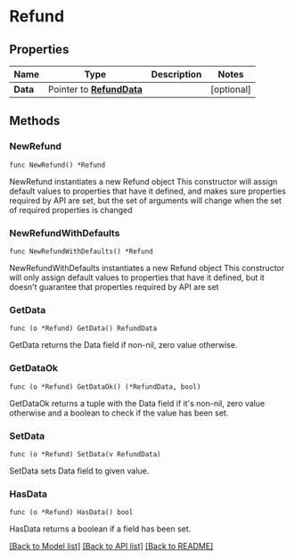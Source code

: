 # Refund

## Properties

Name | Type | Description | Notes
------------ | ------------- | ------------- | -------------
**Data** | Pointer to [**RefundData**](RefundData.md) |  | [optional] 

## Methods

### NewRefund

`func NewRefund() *Refund`

NewRefund instantiates a new Refund object
This constructor will assign default values to properties that have it defined,
and makes sure properties required by API are set, but the set of arguments
will change when the set of required properties is changed

### NewRefundWithDefaults

`func NewRefundWithDefaults() *Refund`

NewRefundWithDefaults instantiates a new Refund object
This constructor will only assign default values to properties that have it defined,
but it doesn't guarantee that properties required by API are set

### GetData

`func (o *Refund) GetData() RefundData`

GetData returns the Data field if non-nil, zero value otherwise.

### GetDataOk

`func (o *Refund) GetDataOk() (*RefundData, bool)`

GetDataOk returns a tuple with the Data field if it's non-nil, zero value otherwise
and a boolean to check if the value has been set.

### SetData

`func (o *Refund) SetData(v RefundData)`

SetData sets Data field to given value.

### HasData

`func (o *Refund) HasData() bool`

HasData returns a boolean if a field has been set.


[[Back to Model list]](../README.md#documentation-for-models) [[Back to API list]](../README.md#documentation-for-api-endpoints) [[Back to README]](../README.md)


